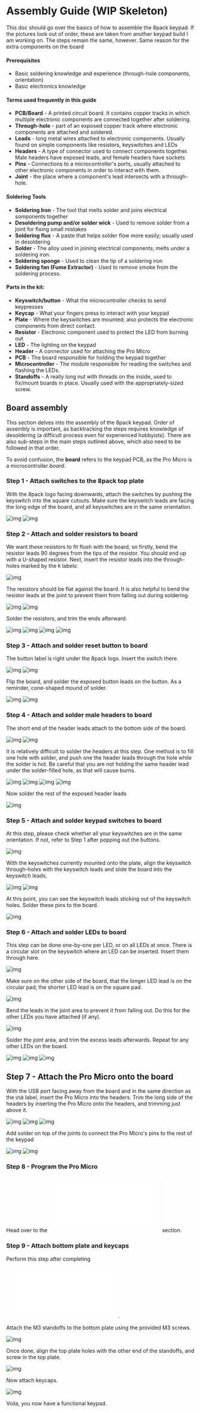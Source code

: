 # Assembly Guide (WIP Skeleton)
This doc should go over the basics of how to assemble the 8pack keypad. If the pictures look out of order, these are taken from another keypad build I am working on. The steps remain the same, however. Same reason for the extra components on the board

#### Prerequisites
* Basic soldering knowledge and experience (through-hole components, orientation)
* Basic electronics knowledge 

#### Terms used frequently in this guide
* __PCB/Board__ - A printed circuit board. It contains copper tracks in which multiple electronic components are connected together after soldering.
* __Through-hole__ - part of an exposed copper track where electronic components are attached and soldered.
* __Leads__ - long metal wires attached to electronic components. Usually found on simple components like resistors, keyswitches and LEDs
* __Headers__ - A type of connector used to connect components together. Male headers have exposed leads, and female headers have sockets
* __Pins__ - Connections to a microcontroller's ports, usually attached to other electronic components in order to interact with them.
* __Joint__ - the place where a component's lead intersects with a through-hole.

#### Soldering Tools
* __Soldering Iron__ - The tool that melts solder and joins electrical somponents together
* __Desoldering pump and/or solder wick__ - Used to remove solder from a joint for fixing small mistakes 
* __Soldering flux__ - A paste that helps solder flow more easily; usually used in desoldering
* __Solder__ - The alloy used in joining electrical components; melts under a soldering iron.
* __Soldering sponge__ - Used to clean the tip of a soldering iron
* __Soldering fan (Fume Extractor)__ - Used to remove smoke from the soldering process. 

#### Parts in the kit:
* __Keyswitch/button__ - What the microcontroller checks to send keypresses
* __Keycap__ - What your fingers press to interact with your keypad
* __Plate__ - Where the keyswitches are mounted; also protects the electronic components from direct contact.
* __Resistor__ - Electronic component used to protect the LED from burning out
* __LED__ - The lighting on the keypad 
* __Header__ - A connector used for attaching the Pro Micro
* __PCB__ - The board responsible for holding the keypad together
* __Microcontroller__ - The module responsible for reading the switches and flashing the LEDs. 
* __Standoffs__ - A really long nut with threads on the inside, used to fix/mount boards in place. Usually used with the appropriately-sized screw.

## Board assembly
This section delves into the assembly of the 8pack keypad. Order of assembly is important, as backtracking the steps requires knowledge of desoldering (a difficult process even for experienced hobbyists). There are also sub-steps in the main steps outlined above, which also need to be followed in that order.

To avoid confusion, the __board__ refers to the keypad PCB, as the Pro Micro is a microcontroller _board_.

### Step 1 - Attach switches to the 8pack top plate
With the 8pack logo facing downwards, attach the switches by pushing the keyswitch into the square cutouts. Make sure the keyswitch leads are facing the long edge of the board, and all keyswitches are in the same orientation.

![img](https://github.com/cgarcia2097/8-Pack/blob/8-pack-updates/Ver.%201.2/Keypad/Photos/No%20RGB/IMG_0127.JPG)
![img](https://github.com/cgarcia2097/8-Pack/blob/8-pack-updates/Ver.%201.2/Keypad/Photos/No%20RGB/IMG_0134.JPG)

### Step 2 - Attach and solder resistors to board
We want these resistors to fit flush with the board, so firstly, bend the resistor leads 90 degrees from the tips of the resistor. You should end up with a U-shaped resistor. Next, insert the resistor leads into the through-holes marked by the `R` labels:

![img](https://github.com/cgarcia2097/8-Pack/blob/8-pack-updates/Ver.%201.2/Keypad/Photos/No%20RGB/IMG_0146.JPG)

The resistors should be flat against the board. It is also helpful to bend the resistor leads at the joint to prevent them from falling out during soldering.

![img](https://github.com/cgarcia2097/8-Pack/blob/8-pack-updates/Ver.%201.2/Keypad/Photos/No%20RGB/IMG_0147.JPG)
![img](https://github.com/cgarcia2097/8-Pack/blob/8-pack-updates/Ver.%201.2/Keypad/Photos/No%20RGB/IMG_0152.JPG)

Solder the resistors, and trim the ends afterward.

![img](https://github.com/cgarcia2097/8-Pack/blob/8-pack-updates/Ver.%201.2/Keypad/Photos/No%20RGB/IMG_0154.JPG)
![img](https://github.com/cgarcia2097/8-Pack/blob/8-pack-updates/Ver.%201.2/Keypad/Photos/No%20RGB/IMG_0161.JPG)
![img](https://github.com/cgarcia2097/8-Pack/blob/8-pack-updates/Ver.%201.2/Keypad/Photos/No%20RGB/IMG_0165.JPG)
![img](https://github.com/cgarcia2097/8-Pack/blob/8-pack-updates/Ver.%201.2/Keypad/Photos/No%20RGB/IMG_0167.JPG)

### Step 3 - Attach and solder reset button to board
The button label is right under the 8pack logo. Insert the switch there.

![img](https://github.com/cgarcia2097/8-Pack/blob/8-pack-updates/Ver.%201.2/Keypad/Photos/No%20RGB/IMG_0173.JPG)
![img](https://github.com/cgarcia2097/8-Pack/blob/8-pack-updates/Ver.%201.2/Keypad/Photos/No%20RGB/IMG_0175.JPG)

Flip the board, and solder the exposed button leads on the button. As a reminder, cone-shaped mound of solder.

![img](https://github.com/cgarcia2097/8-Pack/blob/8-pack-updates/Ver.%201.2/Keypad/Photos/No%20RGB/IMG_0177.JPG)
![img](https://github.com/cgarcia2097/8-Pack/blob/8-pack-updates/Ver.%201.2/Keypad/Photos/No%20RGB/IMG_0179.JPG)

### Step 4 - Attach and solder male headers to board
The short end of the header leads attach to the bottom side of the board.

![img](https://github.com/cgarcia2097/8-Pack/blob/8-pack-updates/Ver.%201.2/Keypad/Photos/No%20RGB/IMG_0183.JPG)
![img](https://github.com/cgarcia2097/8-Pack/blob/8-pack-updates/Ver.%201.2/Keypad/Photos/No%20RGB/IMG_0184.JPG)

It is relatively difficult to solder the headers at this step. One method is to fill one hole with solder, and push one the header leads through the hole while the solder is hot. Be careful that you are not holding the same header lead under the solder-filled hole, as that will cause burns.

![img](https://github.com/cgarcia2097/8-Pack/blob/8-pack-updates/Ver.%201.2/Keypad/Photos/No%20RGB/IMG_0185.JPG)
![img](https://github.com/cgarcia2097/8-Pack/blob/8-pack-updates/Ver.%201.2/Keypad/Photos/No%20RGB/IMG_0186.JPG)
![img](https://github.com/cgarcia2097/8-Pack/blob/8-pack-updates/Ver.%201.2/Keypad/Photos/No%20RGB/IMG_0189.JPG)
![img](https://github.com/cgarcia2097/8-Pack/blob/8-pack-updates/Ver.%201.2/Keypad/Photos/No%20RGB/IMG_0190.JPG)

Now solder the rest of the exposed header leads

![img](https://github.com/cgarcia2097/8-Pack/blob/8-pack-updates/Ver.%201.2/Keypad/Photos/No%20RGB/IMG_0194.JPG)


### Step 5 - Attach and solder keypad switches to board
At this step, please check whether all your keyswitches are in the same orientation. If not, refer to Step 1 after popping out the buttons. 

![img](https://github.com/cgarcia2097/8-Pack/blob/8-pack-updates/Ver.%201.2/Keypad/Photos/No%20RGB/IMG_0197.JPG)

With the keyswitches currently mounted onto the plate, align the keyswitch through-holes with the keyswitch leads and slide the board into the keyswitch leads. 

![img](https://github.com/cgarcia2097/8-Pack/blob/8-pack-updates/Ver.%201.2/Keypad/Photos/No%20RGB/IMG_0199.JPG)
![img](https://github.com/cgarcia2097/8-Pack/blob/8-pack-updates/Ver.%201.2/Keypad/Photos/No%20RGB/IMG_0200.JPG)

At this point, you can see the keyswitch leads sticking out of the keyswitch holes. Solder these pins to the board.

![img](https://github.com/cgarcia2097/8-Pack/blob/8-pack-updates/Ver.%201.2/Keypad/Photos/No%20RGB/IMG_0205.JPG)

### Step 6 - Attach and solder LEDs to board
This step can be done one-by-one per LED, or on all LEDs at once. There is a circular slot on the keyswitch where an LED can be inserted. Insert them through here.

![img](https://github.com/cgarcia2097/8-Pack/blob/8-pack-updates/Ver.%201.2/Keypad/Photos/No%20RGB/IMG_0207.JPG)

Make sure on the other side of the board, that the longer LED lead is on the circular pad; the shorter LED lead is on the square pad.

![img](https://github.com/cgarcia2097/8-Pack/blob/8-pack-updates/Ver.%201.2/Keypad/Photos/No%20RGB/IMG_0209.JPG)

Bend the leads in the joint area to prevent it from falling out. Do this for the other LEDs you have attached (if any).

![img](https://github.com/cgarcia2097/8-Pack/blob/8-pack-updates/Ver.%201.2/Keypad/Photos/No%20RGB/IMG_0211.JPG)

Solder the joint area, and trim the excess leads afterwards. Repeat for any other LEDs on the board.

![img](https://github.com/cgarcia2097/8-Pack/blob/8-pack-updates/Ver.%201.2/Keypad/Photos/No%20RGB/IMG_0221.JPG)
![img](https://github.com/cgarcia2097/8-Pack/blob/8-pack-updates/Ver.%201.2/Keypad/Photos/No%20RGB/IMG_0224.JPG)
![img](https://github.com/cgarcia2097/8-Pack/blob/8-pack-updates/Ver.%201.2/Keypad/Photos/No%20RGB/IMG_0226.JPG)

## Step 7 - Attach the Pro Micro onto the board
With the USB port facing away from the board and in the same direction as the `USB` label, insert the Pro Micro into the headers. Trim the long side of the headers by inserting the Pro Micro onto the headers, and trimming just above it.

![img](https://github.com/cgarcia2097/8-Pack/blob/8-pack-updates/Ver.%201.2/Keypad/Photos/No%20RGB/IMG_0228.JPG)
![img](https://github.com/cgarcia2097/8-Pack/blob/8-pack-updates/Ver.%201.2/Keypad/Photos/No%20RGB/IMG_0230.JPG)
![img](https://github.com/cgarcia2097/8-Pack/blob/8-pack-updates/Ver.%201.2/Keypad/Photos/No%20RGB/IMG_0234.JPG)

Add solder on top of the joints to connect the Pro Micro's pins to the rest of the keypad

![img](https://github.com/cgarcia2097/8-Pack/blob/8-pack-updates/Ver.%201.2/Keypad/Photos/No%20RGB/IMG_0236.JPG)
![img](https://github.com/cgarcia2097/8-Pack/blob/8-pack-updates/Ver.%201.2/Keypad/Photos/No%20RGB/IMG_0238.JPG)

### Step 8 - Program the Pro Micro

Head over to the  ![PROGRAMMING](PROGRAMMING.md) section.

### Step 9 - Attach bottom plate and keycaps
Perform this step after completing ![Step 8](PROGRAMMING.md). 

Attach the M3 standoffs to the bottom plate using the provided M3 screws.

![img](https://github.com/cgarcia2097/8-Pack/blob/8-pack-updates/Ver.%201.2/Keypad/Photos/No%20RGB/IMG_0239.JPG)

Once done, align the top plate holes with the other end of the standoffs, and screw in the top plate.

![img](https://github.com/cgarcia2097/8-Pack/blob/8-pack-updates/Ver.%201.2/Keypad/Photos/No%20RGB/IMG_0241.JPG)

Now attach keycaps.

![img](https://github.com/cgarcia2097/8-Pack/blob/8-pack-updates/Ver.%201.2/Keypad/Photos/No%20RGB/IMG_0245.JPG)

Voila, you now have a functional keypad.

